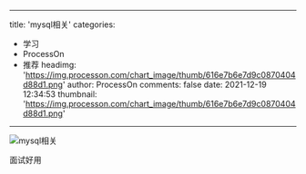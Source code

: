
---
title: 'mysql相关'
categories: 
 - 学习
 - ProcessOn
 - 推荐
headimg: 'https://img.processon.com/chart_image/thumb/616e7b6e7d9c0870404d88d1.png'
author: ProcessOn
comments: false
date: 2021-12-19 12:34:53
thumbnail: 'https://img.processon.com/chart_image/thumb/616e7b6e7d9c0870404d88d1.png'
---

<div>   
<img class="thumb" alt="mysql相关" src="https://img.processon.com/chart_image/thumb/616e7b6e7d9c0870404d88d1.png" referrerpolicy="no-referrer">
<p>面试好用</p>  
</div>
            
